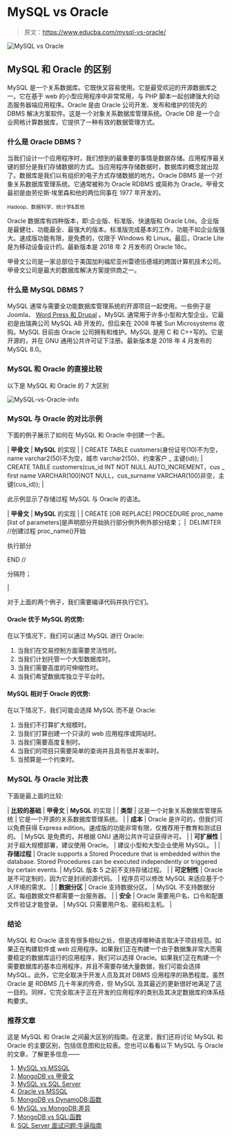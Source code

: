 # MySQL vs Oracle

> 原文：<https://www.educba.com/mysql-vs-oracle/>

![MySQL vs Oracle](img/c86d26d97353281419e59318d490b113.png)



## MySQL 和 Oracle 的区别

MySQL 是一个关系数据库。它既快又容易使用。它是最受欢迎的开源数据库之一。它在基于 web 的小型应用程序中非常常用，与 PHP 脚本一起创建强大的动态服务器端应用程序。Oracle 是由 Oracle 公司开发、发布和维护的领先的 DBMS 解决方案软件。这是一个对象关系数据库管理系统。Oracle DB 是一个企业网格计算数据库，它提供了一种有效的数据管理方式。

### 什么是 Oracle DBMS？

当我们设计一个应用程序时，我们想到的最重要的事情是数据存储。应用程序最关键的部分是我们存储数据的方式。当应用程序存储数据时，数据库的概念就出现了。数据库是我们以有组织的电子方式存储数据的地方。Oracle DBMS 是一个对象关系数据库管理系统。它通常被称为 Oracle RDBMS 或简称为 Oracle。甲骨文最初是由劳伦斯·埃里森和他的两位同事在 1977 年开发的。

<small>Hadoop、数据科学、统计学&其他</small>

Oracle 数据库有四种版本，即:企业版、标准版、快速版和 Oracle Lite。企业版是最健壮、功能最全、最强大的版本。标准版完成基本的工作，功能不如企业版强大。速成版功能有限，是免费的，仅限于 Windows 和 Linux。最后，Oracle Lite 是为移动设备设计的。最新版本是 2018 年 2 月发布的 Oracle 18c。

甲骨文公司是一家总部位于美国加利福尼亚州雷德伍德城的跨国计算机技术公司。甲骨文公司是最大的数据库解决方案提供商之一。

### 什么是 MySQL DBMS？

MySQL 通常与需要全功能数据库管理系统的开源项目一起使用。一些例子是 Joomla、 [Word Press 和 Drupal](https://www.educba.com/wordpress-vs-drupal/) 。MySQL 通常用于许多小型和大型企业。它最初是由瑞典公司 MySQL AB 开发的，但后来在 2008 年被 Sun Microsystems 收购。MySQL 目前由 Oracle 公司拥有和维护。MySQL 是用 C 和 C++写的。它是开源的，并在 GNU 通用公共许可证下注册。最新版本是 2018 年 4 月发布的 MySQL 8.0。

### MySQL 和 Oracle 的直接比较

以下是 MySQL 和 Oracle 的 7 大区别

![MySQL-vs-Oracle-info](img/5c4eca0e157b80aab4b7d034e711d88a.png)



### MySQL 与 Oracle 的对比示例

下面的例子展示了如何在 MySQL 和 Oracle 中创建一个表。

| **甲骨文** | **MySQL** 的实现 |
| CREATE TABLE customers(身份证号(10)不为空，name varchar2(50)不为空，城市 varchar2(50)、约束客户 _ 主键(id)); | CREATE TABLE customers(cus_id INT NOT NULL AUTO_INCREMENT，cus _ first name VARCHAR(100)NOT NULL，cus_surname VARCHAR(100)非空，主键(cus_id)); |

此示例显示了存储过程 MySQL 与 Oracle 的语法。

| **甲骨文** | **MySQL** 的实现 |
| CREATE [OR REPLACE] PROCEDURE proc_name [list of parameters]是声明部分开始执行部分例外例外部分结束； |  DELIMITER //创建过程 proc_name()开始

执行部分

END //

分隔符；

 |

对于上面的两个例子，我们需要编译代码并执行它们。

#### Oracle 优于 MySQL 的优势:

在以下情况下，我们可以通过 MySQL 进行 Oracle:

1.  当我们在交易控制方面需要灵活性时。
2.  当我们计划托管一个大型数据库时。
3.  当我们需要高度的可伸缩性时。
4.  当我们希望数据库独立于平台时。

#### MySQL 相对于 Oracle 的优势:

在以下情况下，我们可能会选择 MySQL 而不是 Oracle:

1.  当我们不打算扩大规模时。
2.  当我们打算创建一个只读的 web 应用程序或网站时。
3.  当我们需要高度复制时。
4.  当我们的项目只需要简单的查询并且具有低并发率时。
5.  当预算是一个约束时。

### MySQL 与 Oracle 对比表

下面是最上面的比较:

| **比较的基础** | **甲骨文** | **MySQL** 的实现 |
| **类型** | 这是一个对象关系数据库管理系统 | 它是一个开源的关系数据库管理系统。 |
| **成本** | Oracle 是许可的，但我们可以免费获得 Express edition。速成版的功能非常有限，仅推荐用于教育和测试目的。 | MySQL 是免费的，并根据 GNU 通用公共许可证获得许可。 |
| **可扩展性** | 对于超大规模部署，建议使用 Oracle。 | 建议小型和大型企业使用 MySQL。 |
| **存储过程** | Oracle supports a Stored Procedure that is embedded within the database. Stored Procedures can be executed independently or triggered by certain events. | MySQL 版本 5 之前不支持存储过程。 |
| **可定制性** | Oracle 是不可定制的，因为它是封闭的源代码。 | 程序员可以修改 MySQL 来适应基于个人环境的需求。 |
| **数据分区** | Oracle 支持数据分区。 | MySQL 不支持数据分区。每组数据文件都需要一台服务器。 |
| **安全** | Oracle 需要用户名、口令和配置文件验证才能登录。 | MySQL 只需要用户名、密码和主机。 |

### 结论

MySQL 和 Oracle 语言有很多相似之处，但是选择哪种语言取决于项目规范。如果正在构建软件或 web 应用程序。如果我们正在构建一个由于数据集非常大而需要稳定的数据库运行的应用程序，我们可以选择 Oracle。如果我们正在构建一个需要数据库的基本应用程序，并且不需要存储大量数据，我们可能会选择 MySQL。此外，它完全取决于开发人员及其对 DBMS 应用程序的熟悉程度。虽然 Oracle 是 RDBMS 几十年来的传奇，但 MySQL 及其最近的更新很好地满足了这一目的。同样，它完全取决于正在开发的应用程序的类别及其决定数据库的体系结构要求。

### 推荐文章

这是 MySQL 和 Oracle 之间最大区别的指南。在这里，我们还将讨论 MySQL 和 Oracle 的主要区别，包括信息图和比较表。您也可以看看以下 MySQL 与 Oracle 的文章，了解更多信息——

1.  [MySQL vs MSSQL](https://www.educba.com/mysql-vs-mssql/)
2.  [MongoDB vs 甲骨文](https://www.educba.com/mongodb-vs-oracle/)
3.  [MySQL vs SQL Server](https://www.educba.com/mysql-vs-sql-server/)
4.  [Oracle vs MSSQL](https://www.educba.com/oracle-vs-mssql/)
5.  [MongoDB vs DynamoDB:函数](https://www.educba.com/mongodb-vs-dynamodb/)
6.  [MySQL vs MongoDB:差异](https://www.educba.com/mysql-vs-mongodb/)
7.  [MongoDB vs SQL:函数](https://www.educba.com/mongodb-vs-sql/)
8.  [SQL Server 面试问题:牛逼指南](https://www.educba.com/sql-server-interview-questions/)





